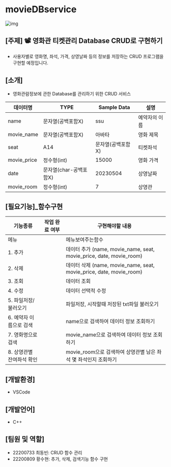 # movieDBservice

![img](https://cdn.pixabay.com/photo/2017/04/29/11/35/movie-2270554__340.png)

## [주제] 📽️ 영화관 티켓관리 Database CRUD로 구현하기
- 사용자별로 영화명, 좌석, 가격, 상영날짜 등의 정보를 저장하는 CRUD 프로그램을 구현할 예정입니다.

## [소개]
- 영화관람정보에 관한 Database를 관리하기 위한 CRUD 서비스

| 데이터명 | TYPE | Sample Data | 설명 |
| ------ | -- | -- | ----------- |
| name | 문자열(공백포함X) | ssu | 예약자의 이름 |
| movie_name | 문자열(공백포함X) | 아바타 | 영화 제목 |
| seat | A14 | 문자열(공백포함X) | 티켓좌석 |
| movie_price | 정수형(int) | 15000 | 영화 가격 |
| date | 문자열(char-공백포함X) | 20230504 | 상영날짜 |
| movie_room | 정수형(int) | 7 | 상영관 |

## [필요기능]_함수구현

| 기능종류 | 작업 완료 여부 | 구현해야할 내용 |
| ------ | -- |----------- |
| 메뉴 |  | 메뉴보여주는함수 |
| 1. 추가 |  | 데이터 추가 (name, movie_name, seat, movie_price, date, movie_room) |
| 2. 삭제 |  | 데이터 삭제 (name, movie_name, seat, movie_price, date, movie_room) |
| 3. 조회 |  | 데이터 조회 |
| 4. 수정 |  | 데이터 선택적 수정 |
| 5. 파일저장/불러오기  |  | 파일저장, 시작할때 저장된 txt파일 불러오기 |
| 6. 예약자 이름으로 검색 |  | name으로 검색하여 데이터 정보 조회하기 |
| 7. 영화명으로 검색 |  | movie_name으로 검색하여 데이터 정보 조회하기 |
| 8. 상영관별 잔여좌석 확인 |  | movie_room으로 검색하여 상영관별 남은 좌석 몇 좌석인지 조회하기 |

## [개발환경]
- VSCode

## [개발언어] 
- C++

## [팀원 및 역할]
- 22200733 최동빈: CRUD 함수 관리
- 22200809 황수현: 추가, 삭제, 검색기능 함수 구현  
